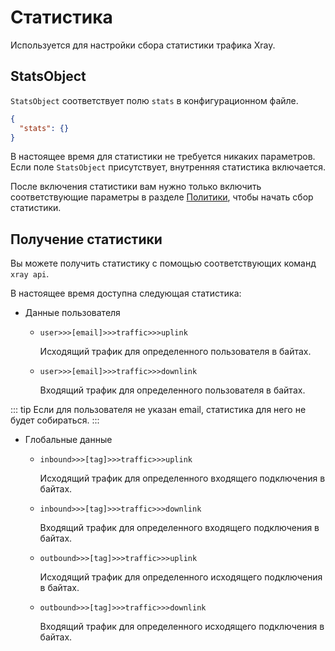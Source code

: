 # Статистика

Используется для настройки сбора статистики трафика Xray.

## StatsObject

`StatsObject` соответствует полю `stats` в конфигурационном файле.

```json
{
  "stats": {}
}
```

В настоящее время для статистики не требуется никаких параметров.  
Если поле `StatsObject` присутствует, внутренняя статистика включается.

После включения статистики вам нужно только включить соответствующие параметры в разделе [Политики](./policy.md), чтобы начать сбор статистики.

## Получение статистики

Вы можете получить статистику с помощью соответствующих команд `xray api`.

В настоящее время доступна следующая статистика:

- Данные пользователя
  - `user>>>[email]>>>traffic>>>uplink`

    Исходящий трафик для определенного пользователя в байтах.

  - `user>>>[email]>>>traffic>>>downlink`

    Входящий трафик для определенного пользователя в байтах.

::: tip
Если для пользователя не указан email, статистика для него не будет собираться.
:::

- Глобальные данные
  - `inbound>>>[tag]>>>traffic>>>uplink`

    Исходящий трафик для определенного входящего подключения в байтах.

  - `inbound>>>[tag]>>>traffic>>>downlink`

    Входящий трафик для определенного входящего подключения в байтах.

  - `outbound>>>[tag]>>>traffic>>>uplink`

    Исходящий трафик для определенного исходящего подключения в байтах.

  - `outbound>>>[tag]>>>traffic>>>downlink`

    Входящий трафик для определенного исходящего подключения в байтах.
